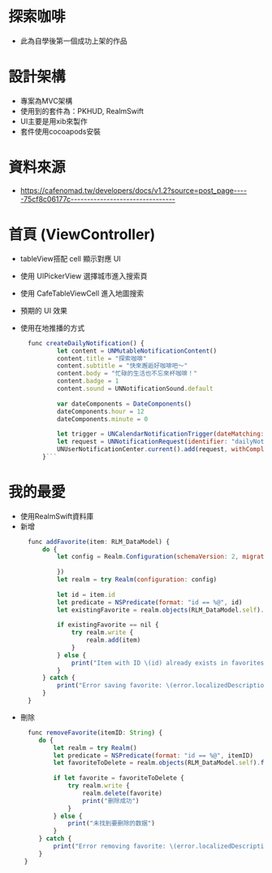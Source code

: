 # 探索咖啡 
* 此為自學後第一個成功上架的作品
# 設計架構  
* 專案為MVC架構
* 使用到的套件為：PKHUD, RealmSwift
* UI主要是用xib來製作
* 套件使用cocoapods安裝
# 資料來源  
* https://cafenomad.tw/developers/docs/v1.2?source=post_page-----75cf8c06177c--------------------------------
# 首頁 (ViewController)
* tableView搭配 cell 顯示對應 UI
* 使用 UIPickerView 選擇城市進入搜索頁
* 使用 CafeTableViewCell 進入地圖搜索
* 預期的 UI 效果

* 使用在地推播的方式
  ```js
    func createDailyNotification() {
            let content = UNMutableNotificationContent()
            content.title = "探索咖啡"
            content.subtitle = "快來邂逅好咖啡吧～"
            content.body = "忙碌的生活也不忘來杯咖啡！"
            content.badge = 1
            content.sound = UNNotificationSound.default
            
            var dateComponents = DateComponents()
            dateComponents.hour = 12
            dateComponents.minute = 0
            
            let trigger = UNCalendarNotificationTrigger(dateMatching: dateComponents, repeats: true)
            let request = UNNotificationRequest(identifier: "dailyNotification", content: content, trigger: trigger)
            UNUserNotificationCenter.current().add(request, withCompletionHandler: nil)
        }```
# 我的最愛
* 使用RealmSwift資料庫
* 新增
  ```js
    func addFavorite(item: RLM_DataModel) {
        do {
            let config = Realm.Configuration(schemaVersion: 2, migrationBlock: { migration, oldSchemaVersion in
                
            })
            let realm = try Realm(configuration: config)
            
            let id = item.id
            let predicate = NSPredicate(format: "id == %@", id)
            let existingFavorite = realm.objects(RLM_DataModel.self).filter(predicate).first
            
            if existingFavorite == nil {
                try realm.write {
                    realm.add(item)
                }
            } else {
                print("Item with ID \(id) already exists in favorites.")
            }
        } catch {
            print("Error saving favorite: \(error.localizedDescription)")
        }
    }
    ```
* 刪除
   ```js
     func removeFavorite(itemID: String) {
        do {
            let realm = try Realm()
            let predicate = NSPredicate(format: "id == %@", itemID)
            let favoriteToDelete = realm.objects(RLM_DataModel.self).filter(predicate).first
            
            if let favorite = favoriteToDelete {
                try realm.write {
                    realm.delete(favorite)
                    print("删除成功")
                }
            } else {
                print("未找到要删除的数据")
            }
        } catch {
            print("Error removing favorite: \(error.localizedDescription)")
        }
    }
    
    ```
